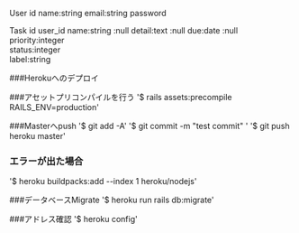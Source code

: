 User
  id
  name:string
  email:string
  password


Task
  id
  user_id
  name:string  :null
  detail:text  :null
  due:date  :null
  priority:integer  
  status:integer   
  label:string   



###Herokuへのデプロイ

###アセットプリコンパイルを行う
'$ rails assets:precompile RAILS_ENV=production'

###Masterへpush
'$ git add -A'
'$ git commit -m "test commit" '
'$ git push heroku master'

### エラーが出た場合
'$  heroku buildpacks:add --index 1 heroku/nodejs'

###データベースMigrate
'$ heroku run rails db:migrate'

###アドレス確認
'$ heroku config'

